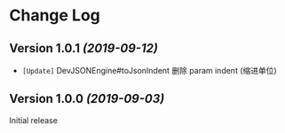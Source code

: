 Change Log
==========


Version 1.0.1 *(2019-09-12)*
----------------------------
 
 * `[Update]` DevJSONEngine#toJsonIndent 删除 param indent (缩进单位)


Version 1.0.0 *(2019-09-03)*
----------------------------

 Initial release

